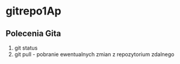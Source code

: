 # gitrepo1Ap

## Polecenia Gita

1) git status
2) git pull - pobranie ewentualnych zmian z repozytorium zdalnego
